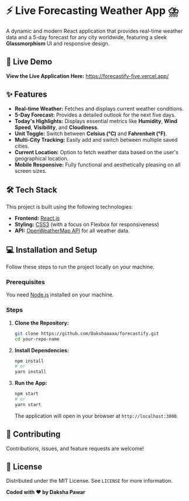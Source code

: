 # ⚡ Live Forecasting Weather App ⛈️

A dynamic and modern React application that provides real-time weather data and a 5-day forecast for any city worldwide, featuring a sleek **Glassmorphism** UI and responsive design.

## 🚀 Live Demo

**View the Live Application Here:** https://forecastify-five.vercel.app/

## ✨ Features

* **Real-time Weather:** Fetches and displays current weather conditions.
* **5-Day Forecast:** Provides a detailed outlook for the next five days.
* **Today's Highlights:** Displays essential metrics like **Humidity**, **Wind Speed**, **Visibility**, and **Cloudiness**.
* **Unit Toggle:** Switch between **Celsius (°C)** and **Fahrenheit (°F)**.
* **Multi-City Tracking:** Easily add and switch between multiple saved cities.
* **Current Location:** Option to fetch weather data based on the user's geographical location.
* **Mobile Responsive:** Fully functional and aesthetically pleasing on all screen sizes.

## 🛠️ Tech Stack

This project is built using the following technologies:

* **Frontend:** [React.js](https://reactjs.org/)
* **Styling:** [CSS3](https://developer.mozilla.org/en-US/docs/Web/CSS) (with a focus on Flexbox for responsiveness)
* **API:** [OpenWeatherMap API](https://openweathermap.org/api) for all weather data.

## 💻 Installation and Setup

Follow these steps to run the project locally on your machine.

### Prerequisites

You need [Node.js](https://nodejs.org/) installed on your machine.

### Steps

1.  **Clone the Repository:**
    ```bash
    git clone https://github.com/Dakshaaaaa/forecastify.git
    cd your-repo-name
    ```

2.  **Install Dependencies:**
    ```bash
    npm install
    # or
    yarn install
    ```

3.  **Run the App:**
    ```bash
    npm start
    # or
    yarn start
    ```
    The application will open in your browser at `http://localhost:3000`.

## 🤝 Contributing

Contributions, issues, and feature requests are welcome!

## 📄 License

Distributed under the MIT License. See `LICENSE` for more information.

**Coded with ❤️ by Daksha Pawar**